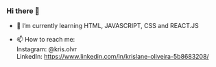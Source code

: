 ### Hi there 👋

<!--- 🔭 I’m currently working on ...-->
- 🌱 I’m currently learning HTML, JAVASCRIPT, CSS and REACT.JS
<!--- 👯 I’m looking to collaborate on ...
- 🤔 I’m looking for help with ...
- 💬 Ask me about ...-->
- 📫 How to reach me: 
<br> Instagram: @kris.olvr
<br> LinkedIn: https://www.linkedin.com/in/krislane-oliveira-5b8683208/
<!--- 😄 Pronouns: ...
- ⚡ Fun fact: ...
-->
